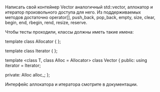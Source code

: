 Написать свой контейнер Vector аналогичный std::vector, 
аллокатор и итератор произвольного доступа для него. Из 
поддерживаемых методов достаточно operator[], push_back, 
pop_back, empty, size, clear, begin, end, rbegin, rend, 
resize, reserve.

Чтобы тесты проходили, классы должны иметь такие имена:

template <class T>
class Allocator
{
};

template <class T>
class Iterator
{
};

template <class T, class Alloc = Allocator<T>>
class Vector
{
public:
    using iterator = Iterator<T>;

private:
    Alloc alloc_;
};

Интерфейс аллокатора и итератора смотрите в документации.
